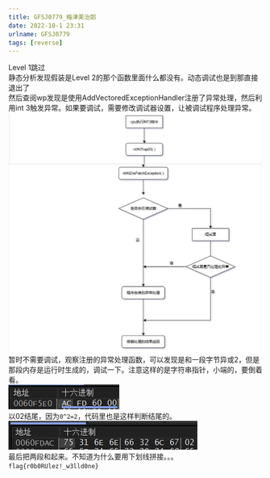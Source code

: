 ```yaml
---
title: GFSJ0779_梅津美治郎
date: 2022-10-1 23:31
urlname: GFSJ0779
tags: [reverse]
---
```

Level 1跳过  
静态分析发现假装是Level 2的那个函数里面什么都没有。动态调试也是到那直接退出了  
然后查阅wp发现是使用AddVectoredExceptionHandler注册了异常处理，然后利用int 3触发异常。如果要调试，需要修改调试器设置，让被调试程序处理异常。  
![Windows异常处理](GFSJ0779_%E6%A2%85%E6%B4%A5%E7%BE%8E%E6%B2%BB%E9%83%8E/5da1684e9e9c94eb6f827d586c6e1200.jpg)  
暂时不需要调试，观察注册的异常处理函数，可以发现是和一段字节异或2，但是那段内存是运行时生成的，调试一下。注意这样的是字符串指针，小端的，要倒着看。  
![内存](GFSJ0779_%E6%A2%85%E6%B4%A5%E7%BE%8E%E6%B2%BB%E9%83%8E/%E5%B1%8F%E5%B9%95%E6%88%AA%E5%9B%BE%202022-10-01%20232850.png)  
以02结尾，因为`0^2=2`，代码里也是这样判断结尾的。  
![02](GFSJ0779_%E6%A2%85%E6%B4%A5%E7%BE%8E%E6%B2%BB%E9%83%8E/%E5%B1%8F%E5%B9%95%E6%88%AA%E5%9B%BE%202022-10-01%20233644.png)  
最后把两段和起来。不知道为什么要用下划线拼接。。。`flag{r0b0RUlez!_w3lld0ne}`
